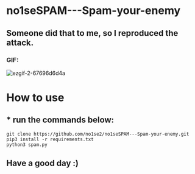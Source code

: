 # no1seSPAM---Spam-your-enemy
## Someone did that to me, so I reproduced the attack.

### GIF:

![ezgif-2-67696d6d4a](https://github.com/no1se2/no1seSPAM---Spam-your-enemy/assets/98566890/c1e94619-f19c-4174-8a10-7f33afa165c6)

# How to use

## * run the commands below:
```
git clone https://github.com/no1se2/no1seSPAM---Spam-your-enemy.git
pip3 install -r requirements.txt
python3 spam.py
```


## Have a good day :)
